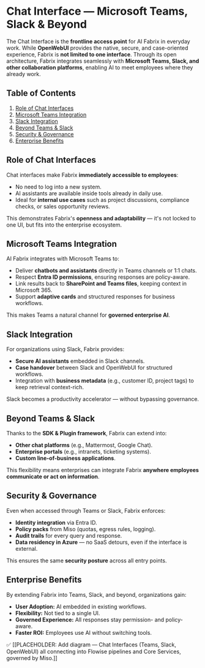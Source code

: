 # Chat Interface — Microsoft Teams, Slack & Beyond

The Chat Interface is the **frontline access point** for AI Fabrix in everyday work.
While **OpenWebUI** provides the native, secure, and case-oriented experience, Fabrix is **not limited to one interface**.
Through its open architecture, Fabrix integrates seamlessly with **Microsoft Teams, Slack, and other collaboration platforms**, enabling AI to meet employees where they already work.

## Table of Contents

1. [Role of Chat Interfaces](#role-of-chat-interfaces)
2. [Microsoft Teams Integration](#microsoft-teams-integration)
3. [Slack Integration](#slack-integration)
4. [Beyond Teams & Slack](#beyond-teams--slack)
5. [Security & Governance](#security--governance)
6. [Enterprise Benefits](#enterprise-benefits)

## Role of Chat Interfaces

Chat interfaces make Fabrix **immediately accessible to employees**:

- No need to log into a new system.
- AI assistants are available inside tools already in daily use.
- Ideal for **internal use cases** such as project discussions, compliance checks, or sales opportunity reviews.

This demonstrates Fabrix's **openness and adaptability** — it's not locked to one UI, but fits into the enterprise ecosystem.

## Microsoft Teams Integration

AI Fabrix integrates with Microsoft Teams to:

- Deliver **chatbots and assistants** directly in Teams channels or 1:1 chats.
- Respect **Entra ID permissions**, ensuring responses are policy-aware.
- Link results back to **SharePoint and Teams files**, keeping context in Microsoft 365.
- Support **adaptive cards** and structured responses for business workflows.

This makes Teams a natural channel for **governed enterprise AI**.

## Slack Integration

For organizations using Slack, Fabrix provides:

- **Secure AI assistants** embedded in Slack channels.
- **Case handover** between Slack and OpenWebUI for structured workflows.
- Integration with **business metadata** (e.g., customer ID, project tags) to keep retrieval context-rich.

Slack becomes a productivity accelerator — without bypassing governance.

## Beyond Teams & Slack

Thanks to the **SDK & Plugin framework**, Fabrix can extend into:

- **Other chat platforms** (e.g., Mattermost, Google Chat).
- **Enterprise portals** (e.g., intranets, ticketing systems).
- **Custom line-of-business applications**.

This flexibility means enterprises can integrate Fabrix **anywhere employees communicate or act on information**.

## Security & Governance

Even when accessed through Teams or Slack, Fabrix enforces:

- **Identity integration** via Entra ID.
- **Policy packs** from Miso (quotas, egress rules, logging).
- **Audit trails** for every query and response.
- **Data residency in Azure** — no SaaS detours, even if the interface is external.

This ensures the same **security posture** across all entry points.

## Enterprise Benefits

By extending Fabrix into Teams, Slack, and beyond, organizations gain:

- **User Adoption:** AI embedded in existing workflows.
- **Flexibility:** Not tied to a single UI.
- **Governed Experience:** All responses stay permission- and policy-aware.
- **Faster ROI:** Employees use AI without switching tools.

✅ [[PLACEHOLDER: Add diagram — Chat Interfaces (Teams, Slack, OpenWebUI) all connecting into Flowise pipelines and Core Services, governed by Miso.]]
